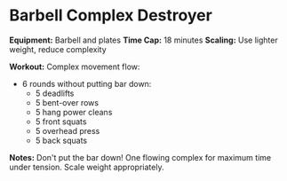 # Barbell Complex Destroyer

**Equipment:** Barbell and plates
**Time Cap:** 18 minutes
**Scaling:** Use lighter weight, reduce complexity

**Workout:**
Complex movement flow:
- 6 rounds without putting bar down:
  - 5 deadlifts
  - 5 bent-over rows
  - 5 hang power cleans
  - 5 front squats
  - 5 overhead press
  - 5 back squats

**Notes:** Don't put the bar down! One flowing complex for maximum time under tension. Scale weight appropriately.